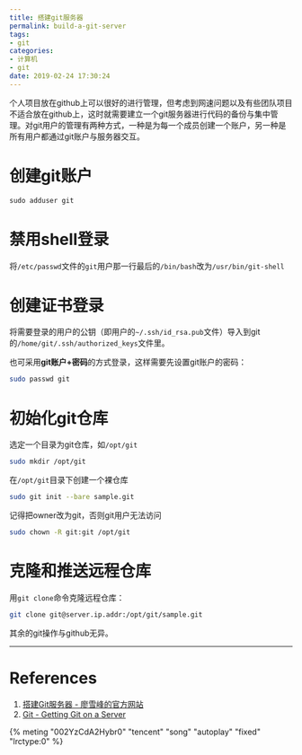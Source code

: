 ```yaml
---
title: 搭建git服务器
permalink: build-a-git-server
tags: 
- git
categories: 
- 计算机
- git
date: 2019-02-24 17:30:24
---
```


个人项目放在github上可以很好的进行管理，但考虑到网速问题以及有些团队项目不适合放在github上，这时就需要建立一个git服务器进行代码的备份与集中管理。对git用户的管理有两种方式，一种是为每一个成员创建一个账户，另一种是所有用户都通过git账户与服务器交互。

<!-- more -->

# 创建git账户

``` bash
​sudo adduser git
```

# 禁用shell登录

将`/etc/passwd`文件的`git`用户那一行最后的`/bin/bash`改为`/usr/bin/git-shell`

# 创建证书登录

将需要登录的用户的公钥（即用户的`~/.ssh/id_rsa.pub`文件）导入到git的`/home/git/.ssh/authorized_keys`文件里。

也可采用**git账户+密码**的方式登录，这样需要先设置git账户的密码：

```bash
sudo passwd git
```

# 初始化git仓库

选定一个目录为git仓库，如`/opt/git`

```bash
sudo mkdir /opt/git
```

在`/opt/git`目录下创建一个裸仓库

```bash
sudo git init --bare sample.git
```

记得把owner改为git，否则git用户无法访问

```bash
sudo chown -R git:git /opt/git
```

# 克隆和推送远程仓库

用`git clone`命令克隆远程仓库：

```bash
git clone git@server.ip.addr:/opt/git/sample.git
```

其余的git操作与github无异。

------

# References

1. [搭建Git服务器 - 廖雪峰的官方网站](https://www.liaoxuefeng.com/wiki/0013739516305929606dd18361248578c67b8067c8c017b000/00137583770360579bc4b458f044ce7afed3df579123eca000)
2. [Git - Getting Git on a Server](https://git-scm.com/book/en/v2/Git-on-the-Server-Getting-Git-on-a-Server)

<!--上海一九四三-周杰伦-->
{% meting "002YzCdA2Hybr0" "tencent" "song" "autoplay" "fixed" "lrctype:0" %}
